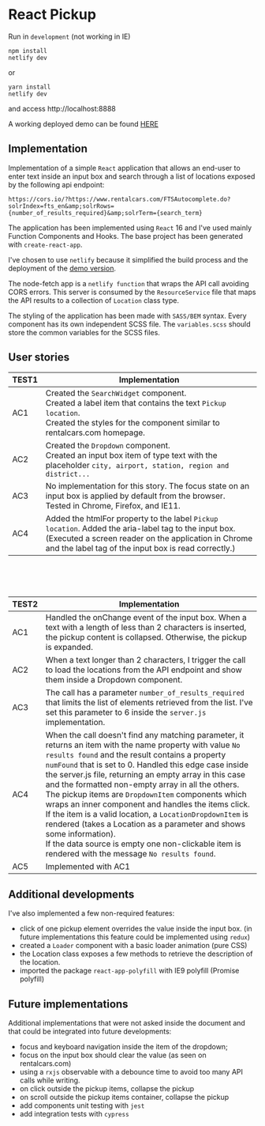 # React Pickup
Run in `development` (not working in IE)
```
npm install
netlify dev
```
or
```
yarn install
netlify dev
```
and access http://localhost:8888

A working deployed demo can be found [HERE](https://react-pickup-location-demo.netlify.com)

## Implementation
Implementation of a simple `React` application that allows an end-user to enter text inside an input box and search through a list of locations exposed by the following api endpoint:

```
https://cors.io/?https://www.rentalcars.com/FTSAutocomplete.do?solrIndex=fts_en&amp;solrRows={number_of_results_required}&amp;solrTerm={search_term}
```

The application has been implemented using `React` 16 and I've used mainly Function Components and Hooks. The base project has been generated with `create-react-app`.

I've chosen to use `netlify` because it simplified the build process and the deployment of the [demo version](https://react-pickup-location-demo.netlify.com).

The node-fetch app is a `netlify function` that wraps the API call avoiding CORS errors.
This server is consumed by the `ResourceService` file that maps the API results to a collection of `Location` class type.

The styling of the application has been made with `SASS/BEM` syntax. Every component has its own independent SCSS file. The  `variables.scss` should store the common variables for the SCSS files.

## User stories

| TEST1 | Implementation|
| --- | ----|
| AC1 | Created the `SearchWidget` component. <br />Created a label item that contains the text `Pickup location`. <br />Created the styles for the component similar to rentalcars.com homepage.|
| AC2 | Created the `Dropdown` component. <br />Created an input box item of type text with the placeholder `city, airport, station, region and district...` |
| AC3 | No implementation for this story. The focus state on an input box is applied by default from the browser.<br /> Tested in Chrome, Firefox, and IE11. |
| AC4 | Added the htmlFor property to the label `Pickup location`. Added the aria-label tag to the input box. (Executed a screen reader on the application in Chrome and the label tag of the input box is read correctly.)|

<br/>
<br/>
<br/>

| TEST2 | Implementation |
| --- | ---|
| AC1 | Handled the onChange event of the input box. When a text with a length of less than 2 characters is inserted,  the pickup content is collapsed. Otherwise, the pickup is expanded. |
| AC2 | When a text longer than 2 characters, I trigger the call to load the locations from the API endpoint and show them inside a Dropdown component. |
| AC3 | The call has a parameter `number_of_results_required` that limits the list of elements retrieved from the list. I've set this parameter to 6 inside the `server.js` implementation. | 
| AC4 | When the call doesn't find any matching parameter, it returns an item with the name property with value `No results found` and the result contains a property `numFound` that is set to 0. Handled this edge case inside the server.js file, returning an empty array in this case and the formatted non-empty array in all the others. <br />The pickup items are `DropdownItem` components which wraps an inner component and handles the items click. If the item is a valid location, a `LocationDropdownItem` is rendered (takes a Location as a parameter and shows some information). <br />If the data source is empty one non-clickable item is rendered with the message `No results found`.|
| AC5 | Implemented with AC1 | 


## Additional developments

I've also implemented a few non-required features:
 - click of one pickup element overrides the value inside the input box. (in future implementations this feature could be implemented using `redux`)
 - created a `Loader` component with a basic loader animation (pure CSS)
 - the Location class exposes a few methods to retrieve the description of the location.
 - imported the package `react-app-polyfill` with IE9 polyfill (Promise polyfill)


## Future implementations


Additional implementations that were not asked inside the document and that could be integrated into future developments:
 - focus and keyboard navigation inside the item of the dropdown;
 - focus on the input box should clear the value (as seen on rentalcars.com)
 - using a `rxjs` observable with a debounce time to avoid too many API calls while writing.
 - on click outside the pickup items, collapse the pickup
 - on scroll outside the pickup items container, collapse the pickup
 - add components unit testing with `jest`
 - add integration tests with `cypress`
